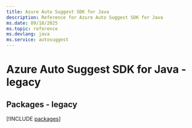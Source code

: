 ```yaml
---
title: Azure Auto Suggest SDK for Java
description: Reference for Azure Auto Suggest SDK for Java
ms.date: 09/18/2025
ms.topic: reference
ms.devlang: java
ms.service: autosuggest
---
```

# Azure Auto Suggest SDK for Java - legacy
## Packages - legacy
[!INCLUDE [packages](auto-suggest-index.md)]